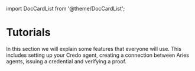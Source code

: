 import DocCardList from '@theme/DocCardList';

# Tutorials

In this section we will explain some features that everyone will use. This
includes setting up your Credo agent, creating a connection between Aries agents, issuing a credential and verifying a proof.

<DocCardList />
